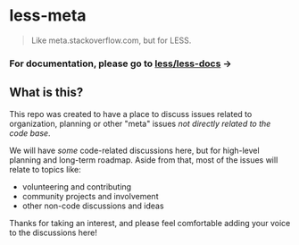 # less-meta

> Like meta.stackoverflow.com, but for LESS. 

### For documentation, please go to [less/less-docs](https://github.com/less/less-docs) →

## What is this?

This repo was created to have a place to discuss issues related to organization, planning or 
other "meta" issues _not directly related to the code base_. 

We will have _some_ code-related discussions here, but for high-level planning and long-term roadmap. Aside from that, 
most of the issues will relate to topics like:  

* volunteering and contributing
* community projects and involvement
* other non-code discussions and ideas

Thanks for taking an interest, and please feel comfortable adding your voice to the discussions here!
